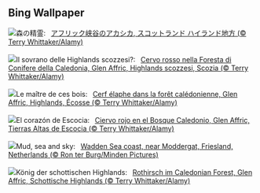 ## Bing Wallpaper
![](https://www.bing.com/th?id=OHR.RedStag_JA-JP3676294833_UHD.jpg&w=1000)森の精霊:&nbsp;&ensp;[アフリック峡谷のアカシカ, スコットランド ハイランド地方 (© Terry Whittaker/Alamy)](https://www.bing.com/th?id=OHR.RedStag_JA-JP3676294833_UHD.jpg)
<br><br/>
![](https://www.bing.com/th?id=OHR.RedStag_IT-IT8661593020_UHD.jpg&w=1000)Il sovrano delle Highlands scozzesi?:&nbsp;&ensp;[Cervo rosso nella Foresta di Conifere della Caledonia, Glen Affric, Highlands scozzesi, Scozia (© Terry Whittaker/Alamy)](https://www.bing.com/th?id=OHR.RedStag_IT-IT8661593020_UHD.jpg)
<br><br/>
![](https://www.bing.com/th?id=OHR.RedStag_FR-FR3460398465_UHD.jpg&w=1000)Le maître de ces bois:&nbsp;&ensp;[Cerf élaphe dans la forêt calédonienne, Glen Affric, Highlands, Écosse (© Terry Whittaker/Alamy)](https://www.bing.com/th?id=OHR.RedStag_FR-FR3460398465_UHD.jpg)
<br><br/>
![](https://www.bing.com/th?id=OHR.RedStag_ES-ES1306068439_UHD.jpg&w=1000)El corazón de Escocia:&nbsp;&ensp;[Ciervo rojo en el Bosque Caledonio, Glen Affric, Tierras Altas de Escocia (© Terry Whittaker/Alamy)](https://www.bing.com/th?id=OHR.RedStag_ES-ES1306068439_UHD.jpg)
<br><br/>
![](https://www.bing.com/th?id=OHR.FrieslandNetherlands_EN-GB5948311927_UHD.jpg&w=1000)Mud, sea and sky:&nbsp;&ensp;[Wadden Sea coast, near Moddergat, Friesland, Netherlands (© Ron ter Burg/Minden Pictures)](https://www.bing.com/th?id=OHR.FrieslandNetherlands_EN-GB5948311927_UHD.jpg)
<br><br/>
![](https://www.bing.com/th?id=OHR.RedStag_DE-DE2144943138_UHD.jpg&w=1000)König der schottischen Highlands:&nbsp;&ensp;[Rothirsch im Caledonian Forest, Glen Affric, Schottische Highlands (© Terry Whittaker/Alamy)](https://www.bing.com/th?id=OHR.RedStag_DE-DE2144943138_UHD.jpg)
<br><br/>

